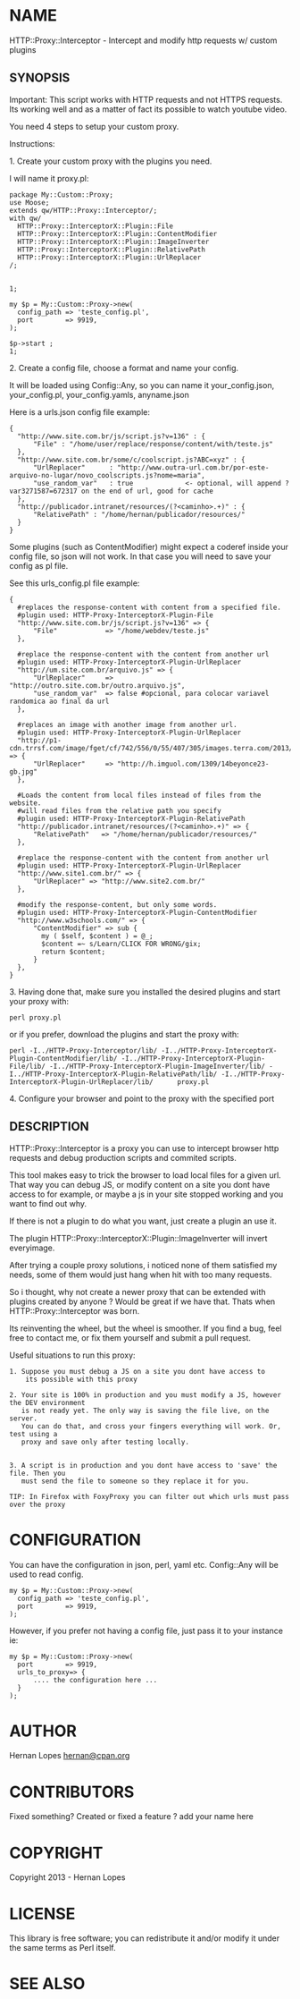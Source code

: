 

# NAME

HTTP::Proxy::Interceptor - Intercept and modify http requests w/ custom plugins

## SYNOPSIS

Important: This script works with HTTP requests and not HTTPS requests.
Its working well and as a matter of fact its possible to watch youtube video.

You need 4 steps to setup your custom proxy.

Instructions:

1\. Create your custom proxy with the plugins you need.

I will name it proxy.pl:

    package My::Custom::Proxy;
    use Moose;
    extends qw/HTTP::Proxy::Interceptor/;
    with qw/
      HTTP::Proxy::InterceptorX::Plugin::File
      HTTP::Proxy::InterceptorX::Plugin::ContentModifier
      HTTP::Proxy::InterceptorX::Plugin::ImageInverter
      HTTP::Proxy::InterceptorX::Plugin::RelativePath
      HTTP::Proxy::InterceptorX::Plugin::UrlReplacer
    /;
     

    1;

    my $p = My::Custom::Proxy->new(
      config_path => 'teste_config.pl',
      port        => 9919,
    );

    $p->start ;
    1;

2\. Create a config file, choose a format and name your config. 

It will be loaded using Config::Any, so you can name it your\_config.json, your\_config.pl, your\_config.yamls, anyname.json

Here is a urls.json config file example:
   

    {
      "http://www.site.com.br/js/script.js?v=136" : {
          "File" : "/home/user/replace/response/content/with/teste.js"
      },
      "http://www.site.com.br/some/c/coolscript.js?ABC=xyz" : {
          "UrlReplacer"      : "http://www.outra-url.com.br/por-este-arquivo-no-lugar/novo_coolscripts.js?nome=maria",
          "use_random_var"   : true             <- optional, will append ?var3271587=672317 on the end of url, good for cache
      },
      "http://publicador.intranet/resources/(?<caminho>.+)" : {
          "RelativePath" : "/home/hernan/publicador/resources/"
      }
    }

Some plugins (such as ContentModifier) might expect a coderef inside your config file, so json will not work. In that case you will need to save your config as pl file. 

See this urls\_config.pl file example:

    {
      #replaces the response-content with content from a specified file.
      #plugin used: HTTP-Proxy-InterceptorX-Plugin-File
      "http://www.site.com.br/js/script.js?v=136" => {
          "File"            => "/home/webdev/teste.js"
      },

      #replace the response-content with the content from another url
      #plugin used: HTTP-Proxy-InterceptorX-Plugin-UrlReplacer
      "http://um.site.com.br/arquivo.js" => {
          "UrlReplacer"     => "http://outro.site.com.br/outro.arquivo.js",
          "use_random_var"  => false #opcional, para colocar variavel randomica ao final da url
      },

      #replaces an image with another image from another url.
      #plugin used: HTTP-Proxy-InterceptorX-Plugin-UrlReplacer
      "http://p1-cdn.trrsf.com/image/fget/cf/742/556/0/55/407/305/images.terra.com/2013/09/04/italianomortebrasileirafacereprod.jpg" => {
          "UrlReplacer"     => "http://h.imguol.com/1309/14beyonce23-gb.jpg"
      },

      #Loads the content from local files instead of files from the website.
      #will read files from the relative path you specify
      #plugin used: HTTP-Proxy-InterceptorX-Plugin-RelativePath
      "http://publicador.intranet/resources/(?<caminho>.+)" => {
          "RelativePath"   => "/home/hernan/publicador/resources/"
      },

      #replace the response-content with the content from another url
      #plugin used: HTTP-Proxy-InterceptorX-Plugin-UrlReplacer
      "http://www.site1.com.br/" => {
          "UrlReplacer" => "http://www.site2.com.br/"
      },

      #modify the response-content, but only some words.
      #plugin used: HTTP-Proxy-InterceptorX-Plugin-ContentModifier
      "http://www.w3schools.com/" => {
          "ContentModifier" => sub {
            my ( $self, $content ) = @_;
            $content =~ s/Learn/CLICK FOR WRONG/gix;
            return $content;
          }
      },
    }

3\. Having done that, make sure you installed the desired plugins and start your proxy with:

    perl proxy.pl

or if you prefer, download the plugins and start the proxy with:

    perl -I../HTTP-Proxy-Interceptor/lib/ -I../HTTP-Proxy-InterceptorX-Plugin-ContentModifier/lib/ -I../HTTP-Proxy-InterceptorX-Plugin-File/lib/ -I../HTTP-Proxy-InterceptorX-Plugin-ImageInverter/lib/ -I../HTTP-Proxy-InterceptorX-Plugin-RelativePath/lib/ -I../HTTP-Proxy-InterceptorX-Plugin-UrlReplacer/lib/      proxy.pl

4\. Configure your browser and point to the proxy with the specified port

## DESCRIPTION

HTTP::Proxy::Interceptor is a proxy you can use to intercept browser http requests and debug production scripts and commited scripts. 

This tool makes easy to trick the browser to load local files for a given url. That way you can debug JS, or modify content on a site you dont have access to for example, or maybe a js in your site stopped working and you want to find out why.

If there is not a plugin to do what you want, just create a plugin an use it.

The plugin HTTP::Proxy::InterceptorX::Plugin::ImageInverter will invert everyimage.

After trying a couple proxy solutions, i noticed none of them satisfied my needs, some of them would just hang when hit with too many requests. 

So i thought, why not create a newer proxy that can be extended with plugins created by anyone ? Would be great if we have that. Thats when HTTP::Proxy::Interceptor was born.

Its reinventing the wheel, but the wheel is smoother. If you find a bug, feel free to contact me, or fix them yourself and submit a pull request.

Useful situations to run this proxy:

    1. Suppose you must debug a JS on a site you dont have access to
        its possible with this proxy

    2. Your site is 100% in production and you must modify a JS, however the DEV environment
       is not ready yet. The only way is saving the file live, on the server. 
       You can do that, and cross your fingers everything will work. Or, test using a
       proxy and save only after testing locally.
    

    3. A script is in production and you dont have access to 'save' the file. Then you
       must send the file to someone so they replace it for you.

    TIP: In Firefox with FoxyProxy you can filter out which urls must pass over the proxy

# CONFIGURATION

You can have the configuration in json, perl, yaml etc. Config::Any will be used to read config.
    

    my $p = My::Custom::Proxy->new(
      config_path => 'teste_config.pl',
      port        => 9919,
    );

However, if you prefer not having a config file, just pass it to your instance ie:

    my $p = My::Custom::Proxy->new(
      port        => 9919,
      urls_to_proxy=> {
          .... the configuration here ...
      }
    );



# AUTHOR

Hernan Lopes <hernan@cpan.org>

# CONTRIBUTORS

Fixed something? Created or fixed a feature ? add your name here

# COPYRIGHT

Copyright 2013 - Hernan Lopes

# LICENSE

This library is free software; you can redistribute it and/or modify
it under the same terms as Perl itself.

# SEE ALSO
